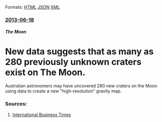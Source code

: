 
Formats: [HTML](/news/2013/06/18/new-data-suggests-that-as-many-as-280-previously-unknown-craters-exist-on-the-moon.html)  [JSON](/news/2013/06/18/new-data-suggests-that-as-many-as-280-previously-unknown-craters-exist-on-the-moon.json)  [XML](/news/2013/06/18/new-data-suggests-that-as-many-as-280-previously-unknown-craters-exist-on-the-moon.xml)  

### [2013-06-18](/news/2013/06/18/index.md)

##### The Moon
# New data suggests that as many as 280 previously unknown craters exist on The Moon. 

Australian astronomers may have uncovered 280 new craters on the Moon using data to create a new &quot;high-resolution&quot; gravity map.


### Sources:

1. [International Business Times](http://www.ibtimes.com/astronomers-discover-280-new-craters-moon-1311895)
